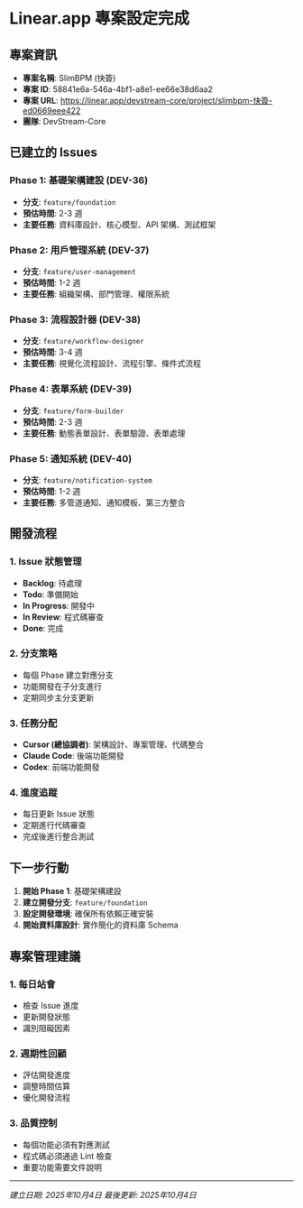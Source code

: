 # Linear.app 專案設定完成

## 專案資訊
- **專案名稱**: SlimBPM (快簽)
- **專案 ID**: 58841e6a-546a-4bf1-a8e1-ee66e38d6aa2
- **專案 URL**: https://linear.app/devstream-core/project/slimbpm-快簽-ed0669eee422
- **團隊**: DevStream-Core

## 已建立的 Issues

### Phase 1: 基礎架構建設 (DEV-36)
- **分支**: `feature/foundation`
- **預估時間**: 2-3 週
- **主要任務**: 資料庫設計、核心模型、API 架構、測試框架

### Phase 2: 用戶管理系統 (DEV-37)
- **分支**: `feature/user-management`
- **預估時間**: 1-2 週
- **主要任務**: 組織架構、部門管理、權限系統

### Phase 3: 流程設計器 (DEV-38)
- **分支**: `feature/workflow-designer`
- **預估時間**: 3-4 週
- **主要任務**: 視覺化流程設計、流程引擎、條件式流程

### Phase 4: 表單系統 (DEV-39)
- **分支**: `feature/form-builder`
- **預估時間**: 2-3 週
- **主要任務**: 動態表單設計、表單驗證、表單處理

### Phase 5: 通知系統 (DEV-40)
- **分支**: `feature/notification-system`
- **預估時間**: 1-2 週
- **主要任務**: 多管道通知、通知模板、第三方整合

## 開發流程

### 1. Issue 狀態管理
- **Backlog**: 待處理
- **Todo**: 準備開始
- **In Progress**: 開發中
- **In Review**: 程式碼審查
- **Done**: 完成

### 2. 分支策略
- 每個 Phase 建立對應分支
- 功能開發在子分支進行
- 定期同步主分支更新

### 3. 任務分配
- **Cursor (總協調者)**: 架構設計、專案管理、代碼整合
- **Claude Code**: 後端功能開發
- **Codex**: 前端功能開發

### 4. 進度追蹤
- 每日更新 Issue 狀態
- 定期進行代碼審查
- 完成後進行整合測試

## 下一步行動

1. **開始 Phase 1**: 基礎架構建設
2. **建立開發分支**: `feature/foundation`
3. **設定開發環境**: 確保所有依賴正確安裝
4. **開始資料庫設計**: 實作簡化的資料庫 Schema

## 專案管理建議

### 1. 每日站會
- 檢查 Issue 進度
- 更新開發狀態
- 識別阻礙因素

### 2. 週期性回顧
- 評估開發進度
- 調整時間估算
- 優化開發流程

### 3. 品質控制
- 每個功能必須有對應測試
- 程式碼必須通過 Lint 檢查
- 重要功能需要文件說明

---
*建立日期: 2025年10月4日*
*最後更新: 2025年10月4日*
